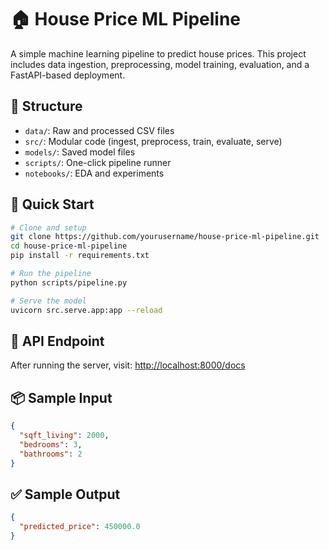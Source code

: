# 🏠 House Price ML Pipeline

A simple machine learning pipeline to predict house prices. This project includes data ingestion, preprocessing, model training, evaluation, and a FastAPI-based deployment.

## 📁 Structure
- `data/`: Raw and processed CSV files
- `src/`: Modular code (ingest, preprocess, train, evaluate, serve)
- `models/`: Saved model files
- `scripts/`: One-click pipeline runner
- `notebooks/`: EDA and experiments

## 🚀 Quick Start

```bash
# Clone and setup
git clone https://github.com/yourusername/house-price-ml-pipeline.git
cd house-price-ml-pipeline
pip install -r requirements.txt

# Run the pipeline
python scripts/pipeline.py

# Serve the model
uvicorn src.serve.app:app --reload
```

## 🔮 API Endpoint
After running the server, visit: [http://localhost:8000/docs](http://localhost:8000/docs)

## 📦 Sample Input

```json
{
  "sqft_living": 2000,
  "bedrooms": 3,
  "bathrooms": 2
}
```

## ✅ Sample Output

```json
{
  "predicted_price": 450000.0
}
```

